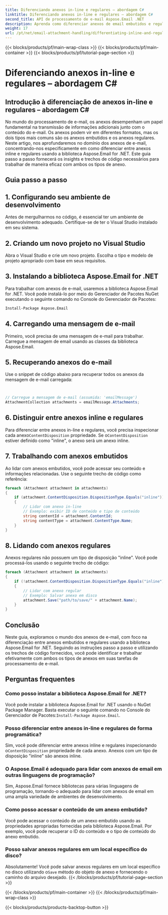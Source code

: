 ```yaml
---
title: Diferenciando anexos in-line e regulares – abordagem C#
linktitle: Diferenciando anexos in-line e regulares – abordagem C#
second_title: API de processamento de e-mail Aspose.Email .NET
description: Aprenda como diferenciar anexos de email embutidos e regulares usando Aspose.Email for .NET. Guia abrangente com exemplos de código.
weight: 17
url: /pt/net/email-attachment-handling/differentiating-inline-and-regular-attachments-csharp-approach/
---
```


{{< blocks/products/pf/main-wrap-class >}}
{{< blocks/products/pf/main-container >}}
{{< blocks/products/pf/tutorial-page-section >}}

# Diferenciando anexos in-line e regulares – abordagem C#


## Introdução à diferenciação de anexos in-line e regulares – abordagem C#

No mundo do processamento de e-mail, os anexos desempenham um papel fundamental na transmissão de informações adicionais junto com o conteúdo do e-mail. Os anexos podem vir em diferentes formatos, mas os dois tipos mais comuns são os anexos embutidos e os anexos regulares. Neste artigo, nos aprofundaremos no domínio dos anexos de e-mail, concentrando-nos especificamente em como diferenciar entre anexos inline e regulares usando a biblioteca Aspose.Email for .NET. Este guia passo a passo fornecerá os insights e trechos de código necessários para trabalhar de maneira eficaz com ambos os tipos de anexo.

## Guia passo a passo

## 1. Configurando seu ambiente de desenvolvimento

Antes de mergulharmos no código, é essencial ter um ambiente de desenvolvimento adequado. Certifique-se de ter o Visual Studio instalado em seu sistema.

## 2. Criando um novo projeto no Visual Studio

Abra o Visual Studio e crie um novo projeto. Escolha o tipo e modelo de projeto apropriado com base em seus requisitos.

## 3. Instalando a biblioteca Aspose.Email for .NET

Para trabalhar com anexos de e-mail, usaremos a biblioteca Aspose.Email for .NET. Você pode instalá-lo por meio do Gerenciador de Pacotes NuGet executando o seguinte comando no Console do Gerenciador de Pacotes:

```bash
Install-Package Aspose.Email
```

## 4. Carregando uma mensagem de e-mail

Primeiro, você precisa de uma mensagem de e-mail para trabalhar. Carregue a mensagem de email usando as classes da biblioteca Aspose.Email.

## 5. Recuperando anexos do e-mail

Use o snippet de código abaixo para recuperar todos os anexos da mensagem de e-mail carregada:

```csharp


// Carregue a mensagem de e-mail (assumida: 'emailMessage')
AttachmentCollection attachments = emailMessage.Attachments;
```

## 6. Distinguir entre anexos inline e regulares

Para diferenciar entre anexos in-line e regulares, você precisa inspecionar cada anexo`ContentDisposition` propriedade. Se o`ContentDisposition` estiver definido como "inline", o anexo será um anexo inline.

## 7. Trabalhando com anexos embutidos

Ao lidar com anexos embutidos, você pode acessar seu conteúdo e informações relacionadas. Use o seguinte trecho de código como referência:

```csharp
foreach (Attachment attachment in attachments)
{
    if (attachment.ContentDisposition.DispositionType.Equals("inline"))
    {
        // Lidar com anexo in-line
        // Exemplo: exibir ID de conteúdo e tipo de conteúdo
        string contentId = attachment.ContentId;
        string contentType = attachment.ContentType.Name;
    }
}
```

## 8. Lidando com anexos regulares

Anexos regulares não possuem um tipo de disposição "inline". Você pode processá-los usando o seguinte trecho de código:

```csharp
foreach (Attachment attachment in attachments)
{
    if (!attachment.ContentDisposition.DispositionType.Equals("inline"))
    {
        // Lidar com anexo regular
        // Exemplo: Salvar anexo em disco
        attachment.Save("path/to/save/" + attachment.Name);
    }
}
```

## Conclusão

Neste guia, exploramos o mundo dos anexos de e-mail, com foco na diferenciação entre anexos embutidos e regulares usando a biblioteca Aspose.Email for .NET. Seguindo as instruções passo a passo e utilizando os trechos de código fornecidos, você pode identificar e trabalhar efetivamente com ambos os tipos de anexos em suas tarefas de processamento de e-mail.

## Perguntas frequentes

### Como posso instalar a biblioteca Aspose.Email for .NET?

 Você pode instalar a biblioteca Aspose.Email for .NET usando o NuGet Package Manager. Basta executar o seguinte comando no Console do Gerenciador de Pacotes:`Install-Package Aspose.Email`.

### Posso diferenciar entre anexos in-line e regulares de forma programática?

 Sim, você pode diferenciar entre anexos inline e regulares inspecionando o`ContentDisposition` propriedade de cada anexo. Anexos com um tipo de disposição "inline" são anexos inline.

### O Aspose.Email é adequado para lidar com anexos de email em outras linguagens de programação?

Sim, Aspose.Email fornece bibliotecas para várias linguagens de programação, tornando-o adequado para lidar com anexos de email em uma ampla variedade de ambientes de desenvolvimento.

### Como posso acessar o conteúdo de um anexo embutido?

Você pode acessar o conteúdo de um anexo embutido usando as propriedades apropriadas fornecidas pela biblioteca Aspose.Email. Por exemplo, você pode recuperar o ID do conteúdo e o tipo de conteúdo do anexo embutido.

### Posso salvar anexos regulares em um local específico do disco?

 Absolutamente! Você pode salvar anexos regulares em um local específico no disco utilizando o`Save` método do objeto de anexo e fornecendo o caminho do arquivo desejado.
{{< /blocks/products/pf/tutorial-page-section >}}

{{< /blocks/products/pf/main-container >}}
{{< /blocks/products/pf/main-wrap-class >}}

{{< blocks/products/products-backtop-button >}}
